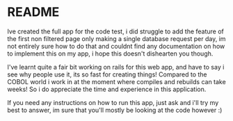 # README

Ive created the full app for the code test, i did struggle to add the feature of the first non filtered page only making a single database request per day, im not entirely sure how to do that
and couldnt find any documentation on how to implement this on my app, i hope this doesn't dishearten you though.

I've learnt quite a fair bit working on rails for this web app, and have to say i see why people use it, its so fast for creating things! Compared to the COBOL world i work in at the moment where
compiles and rebuilds can take weeks!
So i do appreciate the time and experience in this application. 

If you need any instructions on how to run this app, just ask and i'll try my best to answer, im sure that you'll mostly be looking at the code however :) 